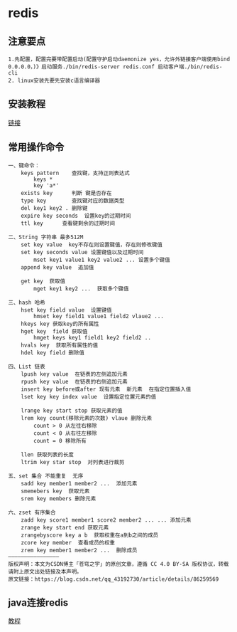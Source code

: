 # redis
## 注意要点
    1.先配置，配置完要带配置启动(配置守护启动daemonize yes，允许外链接客户端使用bind 0.0.0.0，)》启动服务./bin/redis-server redis.conf 启动客户端./bin/redis-cli 
    2. linux安装先要先安装c语言编译器


## 安装教程
[链接](http://note.youdao.com/noteshare?id=c01078eb2aaa15a0f5dfca4d605a3474)
## 常用操作命令
```
一、键命令：
    keys pattern    查找键，支持正则表达式
        keys *
        key 'a*'
    exists key      判断 键是否存在
    type key        查找键对应的数据类型
    del key1 key2 . 删除键
	expire key seconds  设置key的过期时间
	ttl key      查看键剩余的过期时间

二、String 字符串 最多512M
    set key value  key不存在则设置键值，存在则修改键值
    set key seconds value 设置键值以及过期时间
		mset key1 value1 key2 value2 ... 设置多个键值
    append key value  追加值

    get key  获取值
		mget key1 key2 ...  获取多个键值

三、hash 哈希
    hset key field value  设置键值
        hmset key field1 value1 field2 vlaue2 ...
	hkeys key 获取key的所有属性
    hget key  field 获取值
        hmget keys key1 field1 key2 field2 ..
	hvals key  获取所有属性的值
    hdel key field 删除值

四、List 链表
    lpush key value  在链表的左侧追加元素
    rpush key value  在链表的右侧追加元素
    insert key before或after 现有元素  新元素  在指定位置插入值
	lset key key index value  设置指定位置元素的值

    lrange key start stop 获取元素的值
	lrem key count(移除元素的次数) vlaue 删除元素
		count > 0 从左往右移除
		count < 0 从右往左移除
		count = 0 移除所有
	
	llen 获取列表的长度
	ltrim key star stop  对列表进行裁剪

五、set 集合 不能重复  无序
	sadd key member1 member2 ...  添加元素
	smemebers key  获取元素
	srem key members 删除元素

六、zset 有序集合
	zadd key score1 member1 score2 member2 ... ... 添加元素
	zrange key start end 获取元素
	zrangebyscore key a b  获取权重在a到b之间的成员
	zcore key member  查看成员的权重
	zrem key member1 member2 ...  删除成员
————————————————
版权声明：本文为CSDN博主「苍穹之宇」的原创文章，遵循 CC 4.0 BY-SA 版权协议，转载请附上原文出处链接及本声明。
原文链接：https://blog.csdn.net/qq_43192730/article/details/86259569
```
## java连接redis
[教程](https://www.cnblogs.com/youcong/p/8098881.html)